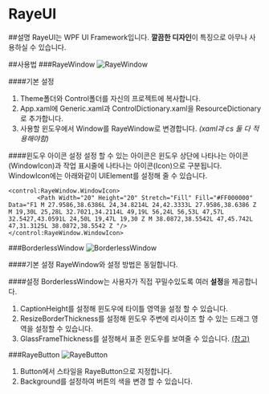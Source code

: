 # RayeUI

##설명
RayeUI는 WPF UI Framework입니다.
**깔끔한 디자인**이 특징으로 아무나 사용하실 수 있습니다.

##사용법
###RayeWindow
![RayeWindow](http://i.imgur.com/9PntuNz.png)

####기본 설정
1. Theme폴더와 Control폴더를 자신의 프로젝트에 복사합니다.
2. App.xaml에 Generic.xaml과 ControlDictionary.xaml을 ResourceDictionary로 추가합니다.
3. 사용할 윈도우에서 Window를 RayeWindow로 변경합니다. *(xaml과 cs 둘 다 적용해야함)*

####윈도우 아이콘 설정
설정 할 수 있는 아이콘은 윈도우 상단에 나타나는 아이콘(WindowIcon)과 작업 표시줄에 나타나는 아이콘(Icon)으로 구분됩니다.
WindowIcon에는 아래와같이 UIElement를 설정해 줄 수 있습니다.
```xaml
<control:RayeWindow.WindowIcon>
        <Path Width="20" Height="20" Stretch="Fill" Fill="#FF000000" Data="F1 M 27.9586,38.6386L 24,34.8214L 24,42.3333L 27.9586,38.6386 Z M 19,30L 25,28L 32.7021,34.2114L 49,19L 56,24L 56,53L 47,57L 32.5427,43.0591L 24,50L 19,47L 19,30 Z M 38.0872,38.5542L 47,45.742L 47,31.3125L 38.0872,38.5542 Z "/>
</control:RayeWindow.WindowIcon>
```

###BorderlessWindow
![BorderlessWindow](http://i.imgur.com/OHVbSAA.png)

####기본 설정
RayeWindow와 설정 방법은 동일합니다.

####설정
BorderlessWindow는 사용자가 직접 꾸밀수있도록 여러 **설정**을 제공합니다.

1. CaptionHeight를 설정해 윈도우에 타이틀 영역을 설정 할 수 있습니다.
2. ResizeBorderThickness를 설정해 윈도우 주변에 리사이즈 할 수 있는 드래그 영역을 설정할 수 있습니다.
3. GlassFrameThickness를 설정해서 표준 윈도우를 보여줄 수 있습니다. [(참고)](https://msdn.microsoft.com/ko-kr/library/system.windows.shell.windowchrome.glassframethickness(v=vs.110).aspx)

###RayeButton
![RayeButton](http://i.imgur.com/CPYh1zU.gif)

1. Button에서 스타일을 RayeButton으로 지정합니다.
2. Background를 설정하여 버튼의 색을 변경 할 수 있습니다.
